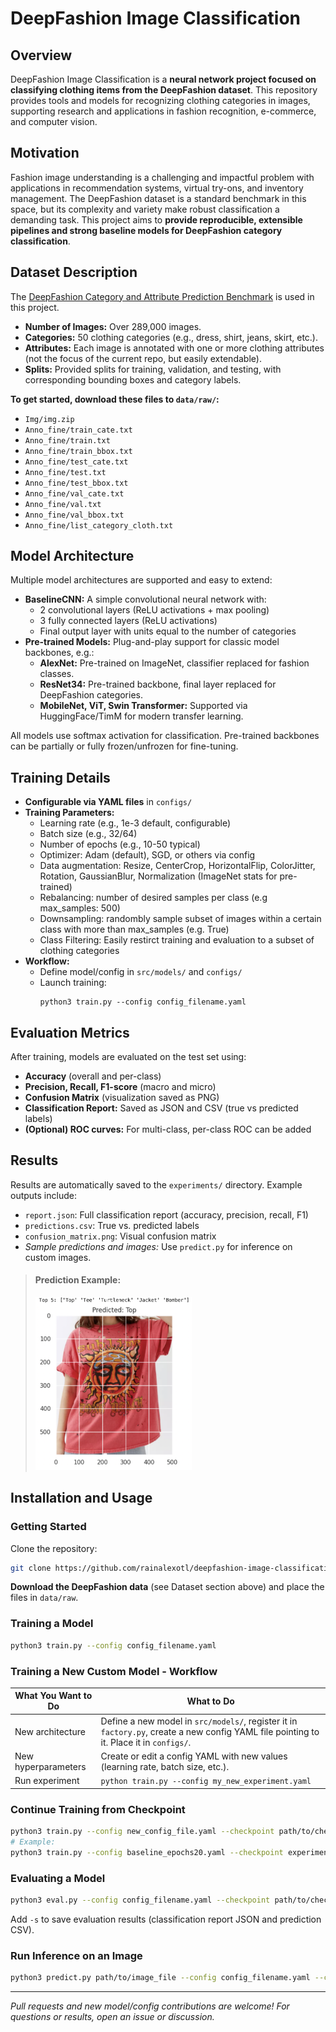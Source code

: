 # DeepFashion Image Classification

## Overview

DeepFashion Image Classification is a **neural network project focused on classifying clothing items from the DeepFashion dataset**. This repository provides tools and models for recognizing clothing categories in images, supporting research and applications in fashion recognition, e-commerce, and computer vision.

## Motivation

Fashion image understanding is a challenging and impactful problem with applications in recommendation systems, virtual try-ons, and inventory management. The DeepFashion dataset is a standard benchmark in this space, but its complexity and variety make robust classification a demanding task. This project aims to **provide reproducible, extensible pipelines and strong baseline models for DeepFashion category classification**.

## Dataset Description

The [DeepFashion Category and Attribute Prediction Benchmark](https://mmlab.ie.cuhk.edu.hk/projects/DeepFashion/AttributePrediction.html) is used in this project. 

- **Number of Images:** Over 289,000 images.
- **Categories:** 50 clothing categories (e.g., dress, shirt, jeans, skirt, etc.).
- **Attributes:** Each image is annotated with one or more clothing attributes (not the focus of the current repo, but easily extendable).
- **Splits:** Provided splits for training, validation, and testing, with corresponding bounding boxes and category labels.

**To get started, download these files to `data/raw/`:**
- `Img/img.zip`
- `Anno_fine/train_cate.txt`
- `Anno_fine/train.txt`
- `Anno_fine/train_bbox.txt`
- `Anno_fine/test_cate.txt`
- `Anno_fine/test.txt`
- `Anno_fine/test_bbox.txt`
- `Anno_fine/val_cate.txt`
- `Anno_fine/val.txt`
- `Anno_fine/val_bbox.txt`
- `Anno_fine/list_category_cloth.txt`

## Model Architecture

Multiple model architectures are supported and easy to extend:

- **BaselineCNN:** A simple convolutional neural network with:
  - 2 convolutional layers (ReLU activations + max pooling)
  - 3 fully connected layers (ReLU activations)
  - Final output layer with units equal to the number of categories
- **Pre-trained Models:** Plug-and-play support for classic model backbones, e.g.:
  - **AlexNet:** Pre-trained on ImageNet, classifier replaced for fashion classes.
  - **ResNet34:** Pre-trained backbone, final layer replaced for DeepFashion categories.
  - **MobileNet, ViT, Swin Transformer:** Supported via HuggingFace/TimM for modern transfer learning.

All models use softmax activation for classification. Pre-trained backbones can be partially or fully frozen/unfrozen for fine-tuning.

## Training Details

- **Configurable via YAML files** in `configs/`
- **Training Parameters:**
  - Learning rate (e.g., 1e-3 default, configurable)
  - Batch size (e.g., 32/64)
  - Number of epochs (e.g., 10-50 typical)
  - Optimizer: Adam (default), SGD, or others via config
  - Data augmentation: Resize, CenterCrop, HorizontalFlip, ColorJitter, Rotation, GaussianBlur, Normalization (ImageNet stats for pre-trained)
  - Rebalancing: number of desired samples per class (e.g max_samples: 500)
  - Downsampling: randombly sample subset of images within a certain class with more than max_samples (e.g. True)
  - Class Filtering: Easily restirct training and evaluation to a subset of clothing categories
- **Workflow:**
  - Define model/config in `src/models/` and `configs/`
  - Launch training:  
    ```
    python3 train.py --config config_filename.yaml
    ```

## Evaluation Metrics

After training, models are evaluated on the test set using:

- **Accuracy** (overall and per-class)
- **Precision, Recall, F1-score** (macro and micro)
- **Confusion Matrix** (visualization saved as PNG)
- **Classification Report:** Saved as JSON and CSV (true vs predicted labels)
- **(Optional) ROC curves:** For multi-class, per-class ROC can be added

## Results

Results are automatically saved to the `experiments/` directory. Example outputs include:

- `report.json`: Full classification report (accuracy, precision, recall, F1)
- `predictions.csv`: True vs. predicted labels
- `confusion_matrix.png`: Visual confusion matrix
- *Sample predictions and images:* Use `predict.py` for inference on custom images.

> #### Prediction Example:   
> <img src="prediction_example.png" width="250">

## Installation and Usage

### Getting Started

Clone the repository:
```bash
git clone https://github.com/rainalexotl/deepfashion-image-classification.git 
```

**Download the DeepFashion data** (see Dataset section above) and place the files in `data/raw`.

### Training a Model

```bash
python3 train.py --config config_filename.yaml
```

### Training a New Custom Model - Workflow

| What You Want to Do     | What to Do |
| ----------------------- | ---------- |
| New architecture        | Define a new model in `src/models/`, register it in `factory.py`, create a new config YAML file pointing to it. Place it in `configs/`. |
| New hyperparameters     | Create or edit a config YAML with new values (learning rate, batch size, etc.). |
| Run experiment          | `python train.py --config my_new_experiment.yaml` |

### Continue Training from Checkpoint

```bash
python3 train.py --config new_config_file.yaml --checkpoint path/to/checkpoint.pt
# Example:
python3 train.py --config baseline_epochs20.yaml --checkpoint experiments/baseline/checkpoints/last_model.pt
```

### Evaluating a Model

```bash
python3 eval.py --config config_filename.yaml --checkpoint path/to/checkpoint.pt [-s]
```
Add `-s` to save evaluation results (classification report JSON and prediction CSV).

### Run Inference on an Image

```bash
python3 predict.py path/to/image_file --config config_filename.yaml --checkpoint path/to/checkpoint.pt [--topk 5]
```

---

*Pull requests and new model/config contributions are welcome! For questions or results, open an issue or discussion.*